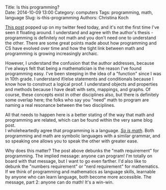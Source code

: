 Title: Is this programming?  
Date: 2014-10-09 13:00
Category: computers
Tags: programming, math, language
Slug: is-this-programming
Authors: Christina Koch


[This post](http://www.sarahmei.com/blog/2014/07/15/programming-is-not-math/) popped up on my twitter feed today, and it's not the first time I've seen it floating around.  I understand and agree with the author's thesis - programming is definitely not math and you don't need one to understand the other.  There are some great points made about how programming and CS have evolved over time and how the tight link between math and programming is growing increasingly archaic.  

However, I understand the confusion that the author addresses, because I've always felt that being a mathematician is the reason I've found programming easy.  I've been steeping in the idea of a "function" since I was in 10th grade.  I understand if/else statements and conditionals because I know how to construct a logical proof.  I understand objects and properties and methods because I have dealt with sets, mappings, and graphs.  Of course, these concepts exist in other disciplines also, but there is definitely some overlap here; the folks who say you "need" math to program are naming a real resonance between the two disciplines.  

All that needs to happen here is a better stating of the way that math and programming are related, which can be found within the very same blog post.  
I wholeheartedly agree that programming is a language.  *[So is math](is-this-math.html)*.  Both programming and math are symbolic languages with a similar grammar, and so speaking one allows you to speak the other with greater ease.  

Why does this matter?  The post above debunks the "math requirement" for programming.  The implied message: anyone can program!  I'm totally on board with that message, but I want to go even farther.  I'd also like to debunk the "numbers requirement" or "nerd requirement" for mathematics.  If we think of programming and mathematics as language skills, learnable by anyone who can learn language, both become more accessible.   The message, part 2: anyone can do math!  It's a win-win.  